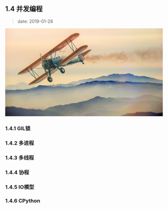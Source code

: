 ## 1.4 并发编程

>date: 2019-01-28

![](../assets/images/14.jpg)

### 1.4.1 GIL锁

### 1.4.2 多进程

### 1.4.3 多线程

### 1.4.4 协程

### 1.4.5 IO模型

### 1.4.6 CPython